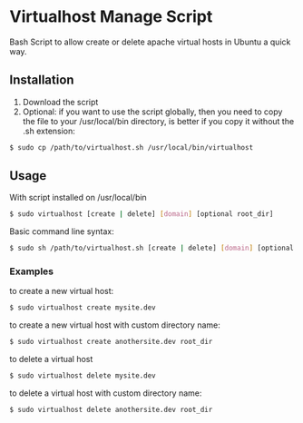 Virtualhost Manage Script
===========

Bash Script to allow create or delete apache virtual hosts in Ubuntu a quick way.

## Installation ##

1. Download the script
2. Optional: if you want to use the script globally, then you need to copy the file to your /usr/local/bin directory, is better
if you copy it without the .sh extension:

```bash
$ sudo cp /path/to/virtualhost.sh /usr/local/bin/virtualhost
```

## Usage ##

With script installed on /usr/local/bin

```bash
$ sudo virtualhost [create | delete] [domain] [optional root_dir]
```

Basic command line syntax:

```bash
$ sudo sh /path/to/virtualhost.sh [create | delete] [domain] [optional root_dir]
```

### Examples ###

to create a new virtual host:

```bash
$ sudo virtualhost create mysite.dev
```
to create a new virtual host with custom directory name:

```bash
$ sudo virtualhost create anothersite.dev root_dir
```
to delete a virtual host

```bash
$ sudo virtualhost delete mysite.dev
```

to delete a virtual host with custom directory name:

```
$ sudo virtualhost delete anothersite.dev root_dir
```